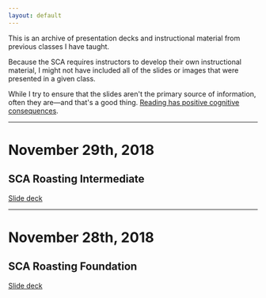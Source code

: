 ```yaml
---
layout: default
---
```

This is an archive of presentation decks and instructional material from previous classes I have taught. 

Because the SCA requires instructors to develop their own instructional material, I might not have included all of the slides or images that were presented in a given class. 

While I try to ensure that the slides aren't the primary source of information, often they are—and that's a good thing. <a target="_blank" rel="noopener noreferrer external" title="" href="https://mccleskeyms.typepad.com/files/what-reading-does-for-the-mind.pdf">Reading has positive cognitive consequences</a>.

----

# November 29th, 2018

## SCA Roasting Intermediate 

[Slide deck](/nov29-2018.html)

----

# November 28th, 2018

## SCA Roasting Foundation  

[Slide deck](/nov28-2018.html)
